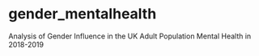 # gender_mentalhealth
Analysis of Gender Influence in the UK Adult Population Mental Health in 2018-2019
